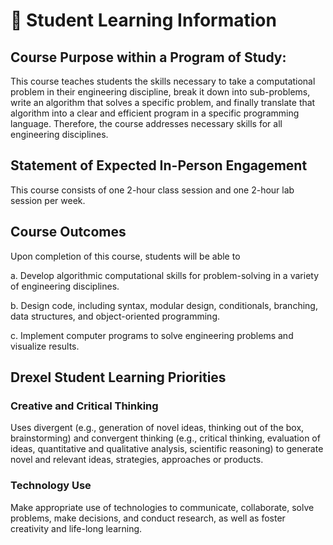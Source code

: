 # 📖 Student Learning Information

## Course Purpose within a Program of Study:

This course teaches students the skills necessary to take a computational problem in their engineering discipline, break it down into sub-problems, write an algorithm that solves a specific problem, and finally translate that algorithm into a clear and efficient program in a specific programming language. Therefore, the course addresses necessary skills for all engineering disciplines.

## Statement of Expected In-Person Engagement

This course consists of one 2-hour class session and one 2-hour lab session per week.

## Course Outcomes

Upon completion of this course, students will be able to

a. Develop algorithmic computational skills for problem-solving in a variety of engineering disciplines.

b. Design code, including syntax, modular design, conditionals, branching, data structures, and object-oriented programming.

c. Implement computer programs to solve engineering problems and visualize results.

## Drexel Student Learning Priorities

### Creative and Critical Thinking

Uses divergent (e.g., generation of novel ideas, thinking out of the box, brainstorming) and convergent thinking (e.g., critical thinking, evaluation of ideas, quantitative and qualitative analysis, scientific reasoning) to generate novel and relevant ideas, strategies, approaches or products.

### Technology Use

Make appropriate use of technologies to communicate, collaborate, solve problems, make decisions, and conduct research, as well as foster creativity and life-long learning.
